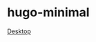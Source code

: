 # hugo-minimal

[Desktop](https://s21.postimg.org/a3kf4gu4j/Screen_Shot_2016_11_05_at_18_15_41.png)

